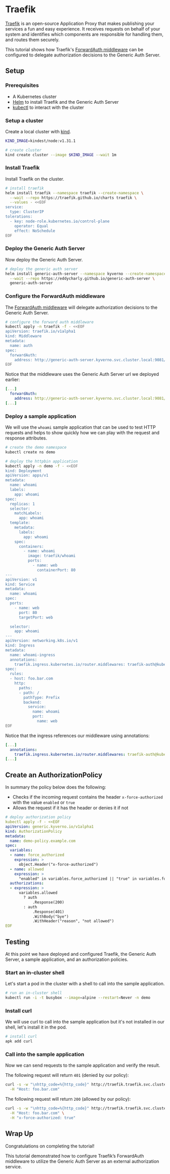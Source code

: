 # Traefik 

[Traefik](https://doc.traefik.io/traefik/) is an open-source Application Proxy that makes publishing your services a fun and easy experience. It receives requests on behalf of your system and identifies which components are responsible for handling them, and routes them securely.

This tutorial shows how Traefik's [ForwardAuth middleware](https://doc.traefik.io/traefik/middlewares/http/forwardauth/) can be configured to delegate authorization decisions to the Generic Auth Server.

## Setup

### Prerequisites

- A Kubernetes cluster
- [Helm](https://helm.sh/) to install Traefik and the Generic Auth Server
- [kubectl](https://kubernetes.io/docs/tasks/tools/#kubectl) to interact with the cluster

### Setup a cluster

Create a local cluster with [kind](https://kind.sigs.k8s.io/docs/user/quick-start/#installation).

```bash
KIND_IMAGE=kindest/node:v1.31.1

# create cluster
kind create cluster --image $KIND_IMAGE --wait 1m
```

### Install Traefik

Install Traefik on the cluster.

```bash
# install traefik
helm install traefik --namespace traefik --create-namespace \
  --wait --repo https://traefik.github.io/charts traefik \
  --values - <<EOF
service:
  type: ClusterIP
tolerations:
  - key: node-role.kubernetes.io/control-plane
    operator: Equal
    effect: NoSchedule
EOF
```

### Deploy the Generic Auth Server

Now deploy the Generic Auth Server.

```bash
# deploy the generic auth server
helm install generic-auth-server --namespace kyverno --create-namespace \
  --wait --repo https://eddycharly.github.io/generic-auth-server \
  generic-auth-server
```

### Configure the ForwardAuth middleware

The [ForwardAuth middleware](https://doc.traefik.io/traefik/middlewares/http/forwardauth/) will delegate authorization decisions to the Generic Auth Server.

```bash
# configure the forward auth middleware
kubectl apply -n traefik -f - <<EOF
apiVersion: traefik.io/v1alpha1
kind: Middleware
metadata:
  name: auth
spec:
  forwardAuth:
    address: http://generic-auth-server.kyverno.svc.cluster.local:9081/auth
EOF
```

Notice that the middleware uses the Generic Auth Server url we deployed earlier:

```yaml
[...]
  forwardAuth:
    address: http://generic-auth-server.kyverno.svc.cluster.local:9081/auth
[...]
```

### Deploy a sample application

We will use the `whoami` sample application that can be used to test HTTP requests and helps to show quickly how we can play with the request and response attributes.

```bash
# create the demo namespace
kubectl create ns demo

# deploy the httpbin application
kubectl apply -n demo -f - <<EOF
kind: Deployment
apiVersion: apps/v1
metadata:
  name: whoami
  labels:
    app: whoami
spec:
  replicas: 1
  selector:
    matchLabels:
      app: whoami
  template:
    metadata:
      labels:
        app: whoami
    spec:
      containers:
        - name: whoami
          image: traefik/whoami
          ports:
            - name: web
              containerPort: 80
---
apiVersion: v1
kind: Service
metadata:
  name: whoami
spec:
  ports:
    - name: web
      port: 80
      targetPort: web

  selector:
    app: whoami
---
apiVersion: networking.k8s.io/v1
kind: Ingress
metadata:
  name: whoami-ingress
  annotations:
    traefik.ingress.kubernetes.io/router.middlewares: traefik-auth@kubernetescrd
spec:
  rules:
  - host: foo.bar.com
    http:
      paths:
      - path: /
        pathType: Prefix
        backend:
          service:
            name: whoami
            port:
              name: web
EOF
```

Notice that the ingress references our middleware using annotations:

```yaml
[...]
  annotations:
    traefik.ingress.kubernetes.io/router.middlewares: traefik-auth@kubernetescrd
[...]
```

## Create an AuthorizationPolicy

In summary the policy below does the following:

- Checks if the incoming request contains the header `x-force-authorized` with the value `enabled` or `true`
- Allows the request if it has the header or denies it if not

```yaml
# deploy authorization policy
kubectl apply -f - <<EOF
apiVersion: generic.kyverno.io/v1alpha1
kind: AuthorizationPolicy
metadata:
  name: demo-policy.example.com
spec:
  variables:
  - name: force_authorized
    expression: >
      object.Header("x-force-authorized")
  - name: allowed
    expression: >
      "enabled" in variables.force_authorized || "true" in variables.force_authorized
  authorizations:
  - expression: >
      variables.allowed
        ? auth
            .Response(200)
        : auth
            .Response(401)
            .WithBody("bye")
            .WithHeader("reason", "not allowed") 
EOF
```

## Testing

At this point we have deployed and configured Traefik, the Generic Auth Server, a sample application, and an authorization policies.

### Start an in-cluster shell

Let's start a pod in the cluster with a shell to call into the sample application.

```bash
# run an in-cluster shell
kubectl run -i -t busybox --image=alpine --restart=Never -n demo
```

### Install curl

We will use curl to call into the sample application but it's not installed in our shell, let's install it in the pod.

```bash
# install curl
apk add curl
```

### Call into the sample application

Now we can send requests to the sample application and verify the result.

The following request will return `401` (denied by our policy):

```bash
curl -s -w "\nhttp_code=%{http_code}" http://traefik.traefik.svc.cluster.local \
  -H "Host: foo.bar.com"
```

The following request will return `200` (allowed by our policy):

```bash
curl -s -w "\nhttp_code=%{http_code}" http://traefik.traefik.svc.cluster.local \
  -H "Host: foo.bar.com" \
  -H "x-force-authorized: true"
```

## Wrap Up

Congratulations on completing the tutorial!

This tutorial demonstrated how to configure Traefik’s ForwardAuth middleware to utilize the Generic Auth Server as an external authorization service.
